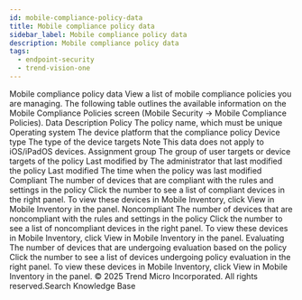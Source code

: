 ```yaml
---
id: mobile-compliance-policy-data
title: Mobile compliance policy data
sidebar_label: Mobile compliance policy data
description: Mobile compliance policy data
tags:
  - endpoint-security
  - trend-vision-one
---
```


 Mobile compliance policy data View a list of mobile compliance policies you are managing. The following table outlines the available information on the Mobile Compliance Policies screen (Mobile Security → Mobile Compliance Policies). Data Description Policy The policy name, which must be unique Operating system The device platform that the compliance policy Device type The type of the device targets Note This data does not apply to iOS/iPadOS devices. Assignment group The group of user targets or device targets of the policy Last modified by The administrator that last modified the policy Last modified The time when the policy was last modified Compliant The number of devices that are compliant with the rules and settings in the policy Click the number to see a list of compliant devices in the right panel. To view these devices in Mobile Inventory, click View in Mobile Inventory in the panel. Noncompliant The number of devices that are noncompliant with the rules and settings in the policy Click the number to see a list of noncompliant devices in the right panel. To view these devices in Mobile Inventory, click View in Mobile Inventory in the panel. Evaluating The number of devices that are undergoing evaluation based on the policy Click the number to see a list of devices undergoing policy evaluation in the right panel. To view these devices in Mobile Inventory, click View in Mobile Inventory in the panel. © 2025 Trend Micro Incorporated. All rights reserved.Search Knowledge Base